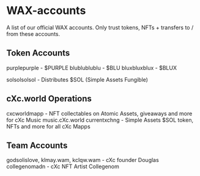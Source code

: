 # WAX-accounts
A list of our official WAX accounts. Only trust tokens, NFTs + transfers to / from these accounts.


## Token Accounts
purplepurple - $PURPLE 
blublublublu - $BLU 
bluxbluxblux - $BLUX


solsolsolsol - Distributes $SOL (Simple Assets Fungible)



## cXc.world Operations
cxcworldmapp - NFT collectables on Atomic Assets, giveaways and more for cXc Music music.cXc.world 
currentxchng - Simple Assets $SOL token, NFTs and more for all cXc Mapps



## Team Accounts 
godsolislove, klmay.wam, kclqw.wam - cXc founder Douglas 
collegenomadn - cXc NFT Artist Collegenom

